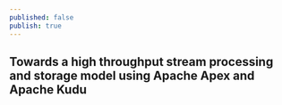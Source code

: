 ```yaml
---
published: false
publish: true
---
```

## Towards a high throughput stream processing and storage model using Apache Apex and Apache Kudu




